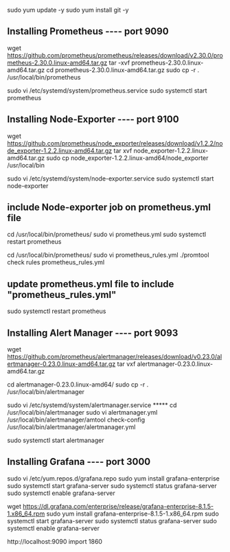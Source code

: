 sudo yum update -y
sudo yum install git -y

## Installing Prometheus   ---- port 9090
wget https://github.com/prometheus/prometheus/releases/download/v2.30.0/prometheus-2.30.0.linux-amd64.tar.gz
tar -xvf prometheus-2.30.0.linux-amd64.tar.gz
cd prometheus-2.30.0.linux-amd64.tar.gz
sudo cp -r . /usr/local/bin/prometheus

sudo vi /etc/systemd/system/prometheus.service
sudo systemctl start prometheus

## Installing Node-Exporter ---- port  9100
wget https://github.com/prometheus/node_exporter/releases/download/v1.2.2/node_exporter-1.2.2.linux-amd64.tar.gz
tar xvf node_exporter-1.2.2.linux-amd64.tar.gz
sudo cp node_exporter-1.2.2.linux-amd64/node_exporter /usr/local/bin

sudo vi /etc/systemd/system/node-exporter.service
sudo systemctl start node-exporter

## include Node-exporter job on prometheus.yml file
cd /usr/local/bin/prometheus/
sudo vi prometheus.yml
sudo systemctl restart prometheus

cd /usr/local/bin/prometheus/
sudo vi prometheus_rules.yml
./promtool check rules prometheus_rules.yml

## update prometheus.yml file to include "prometheus_rules.yml"
sudo systemctl restart prometheus

## Installing Alert Manager  ---- port 9093
wget https://github.com/prometheus/alertmanager/releases/download/v0.23.0/alertmanager-0.23.0.linux-amd64.tar.gz
tar vxf alertmanager-0.23.0.linux-amd64.tar.gz

cd alertmanager-0.23.0.linux-amd64/
sudo cp -r . /usr/local/bin/alertmanager

sudo vi /etc/systemd/system/alertmanager.service *****
cd /usr/local/bin/alertmanager
sudo vi alertmanager.yml
/usr/local/bin/alertmanager/amtool check-config /usr/local/bin/alertmanager/alertmanager.yml

sudo systemctl start alertmanager

## Installing Grafana ---- port 3000
sudo vi /etc/yum.repos.d/grafana.repo
sudo yum install grafana-enterprise
sudo systemctl start grafana-server
sudo systemctl status grafana-server
sudo systemctl enable grafana-server

wget https://dl.grafana.com/enterprise/release/grafana-enterprise-8.1.5-1.x86_64.rpm
sudo yum install grafana-enterprise-8.1.5-1.x86_64.rpm
sudo systemctl start grafana-server
sudo systemctl status grafana-server
sudo systemctl enable grafana-server

http://localhost:9090
import 1860